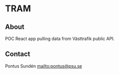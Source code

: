 # TRAM

## About

POC React app pulling data from Västtrafik public API.

## Contact

Pontus Sundén
[mailto:pontus@psu.se](pontus@psu.se)
